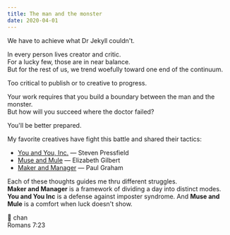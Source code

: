 ```yaml
---
title: The man and the monster
date: 2020-04-01
---
```


We have to achieve what Dr Jekyll couldn't.

In every person lives creator and critic.  
For a lucky few, those are in near balance.  
But for the rest of us, we trend woefully toward one end of the continuum.

Too critical to publish or to creative to progress.

Your work requires that you build a boundary between the man and the monster.  
But how will you succeed where the doctor failed?

You'll be better prepared.

My favorite creatives have fight this battle and shared their tactics:

- [You and You, Inc.](https://stevenpressfield.com/2017/02/you-inc/) — Steven Pressfield
- [Muse and Mule](https://www.ted.com/talks/elizabeth_gilbert_your_elusive_creative_genius) — Elizabeth Gilbert
- [Maker and Manager](http://www.paulgraham.com/makersschedule.html) — Paul Graham

Each of these thoughts guides me thru different struggles.  
**Maker and Manager** is a framework of dividing a day into distinct modes.  
**You and You Inc** is a defense against imposter syndrome.
And **Muse and Mule** is a comfort when luck doesn't show.

🐴 chan  
Romans 7:23
